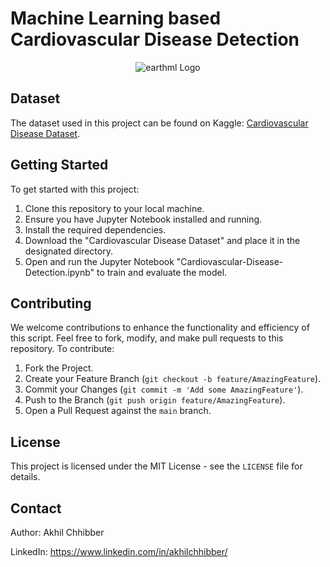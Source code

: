 # Machine Learning based Cardiovascular Disease Detection
<p align="center">
  <img src="https://github.com/akhilchibber/Cardiovascular-Disease-Detection/blob/main/Cardiovascular-Disease-Detection.gif?raw=true" alt="earthml Logo">
</p>

## Dataset
The dataset used in this project can be found on Kaggle: [Cardiovascular Disease Dataset](https://www.kaggle.com/datasets/sulianova/cardiovascular-disease-dataset/data). 

## Getting Started
To get started with this project:

1. Clone this repository to your local machine.
2. Ensure you have Jupyter Notebook installed and running.
3. Install the required dependencies.
4. Download the "Cardiovascular Disease Dataset" and place it in the designated directory.
5. Open and run the Jupyter Notebook "Cardiovascular-Disease-Detection.ipynb" to train and evaluate the model.

## Contributing
We welcome contributions to enhance the functionality and efficiency of this script. Feel free to fork, modify, and make pull requests to this repository. To contribute:

1. Fork the Project.
2. Create your Feature Branch (`git checkout -b feature/AmazingFeature`).
3. Commit your Changes (`git commit -m 'Add some AmazingFeature'`).
4. Push to the Branch (`git push origin feature/AmazingFeature`).
5. Open a Pull Request against the `main` branch.

## License

This project is licensed under the MIT License - see the `LICENSE` file for details.

## Contact

Author: Akhil Chhibber

LinkedIn: https://www.linkedin.com/in/akhilchhibber/
